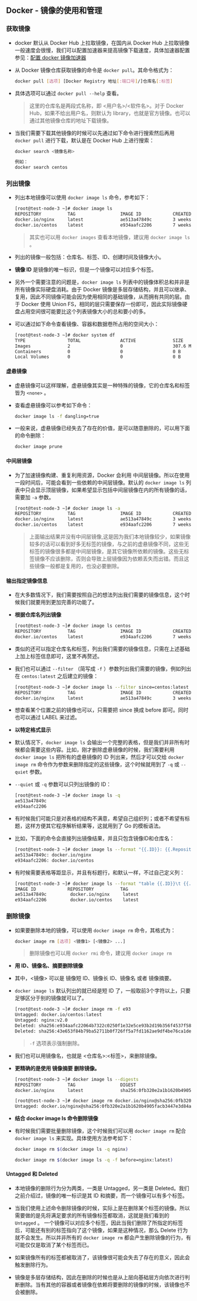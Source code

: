 ## Docker - 镜像的使用和管理

### 获取镜像
- docker 默认从 Docker Hub 上拉取镜像，在国内从 Docker Hub 上拉取镜像一般速度会很慢，我们可以配置加速器来提高镜像下载速度，具体加速器配置参见：[配置 docker 镜像加速器](./docker-image-accelerator-installation.md)
- 从 Docker 镜像仓库获取镜像的命令是 `docker pull`。其命令格式为：
  
  ```bash
  docker pull [选项] [Docker Registry 地址[:端口号]/]仓库名[:标签]
  ```
- 具体选项可以通过 `docker pull --help` 查看。
  
  > 这里的仓库名是两段式名称，即 <用户名>/<软件名>。对于 Docker Hub，如果不给出用户名，则默认为 library，也就是官方镜像。也可以通过其他镜像仓库的地址下载镜像。

- 当我们需要下载其他镜像的时候可以先通过如下命令进行搜索然后再用 `docker pull` 进行下载，默认是在 Docker Hub 上进行搜索：
  
  ```bash
  docker search <镜像名称>
  
  例如：
  docker search centos
  ```

### 列出镜像
- 列出本地镜像可以使用 `docker image ls` 命令，参考如下：
  
  ```bash
  [root@test-node-3 ~]# docker image ls
  REPOSITORY          TAG                 IMAGE ID            CREATED             SIZE
  docker.io/nginx     latest              ae513a47849c        3 weeks ago         109 MB
  docker.io/centos    latest              e934aafc2206        7 weeks ago         199 MB
  ```
  
  > 其实也可以用 `docker images` 查看本地镜像，建议用 `docker image ls` 。

- 列出的镜像一般包括：仓库名、标签、ID、创建时间及镜像大小。
- **镜像 ID** 是镜像的唯一标识，但是一个镜像可以对应多个标签。
- 另外一个需要注意的问题是，`docker image ls` 列表中的镜像体积总和并非是所有镜像实际硬盘消耗。由于 Docker 镜像是多层存储结构，并且可以继承、复用，因此不同镜像可能会因为使用相同的基础镜像，从而拥有共同的层。由于 Docker 使用 Union FS，相同的层只需要保存一份即可，因此实际镜像硬盘占用空间很可能要比这个列表镜像大小的总和要小的多。

- 可以通过如下命令查看镜像、容器和数据卷所占用的空间大小：

  ```bash
  [root@test-node-3 ~]# docker system df
  TYPE                TOTAL               ACTIVE              SIZE                RECLAIMABLE
  Images              2                   0                   307.6 MB            307.6 MB (100%)
  Containers          0                   0                   0 B                 0 B
  Local Volumes       0                   0                   0 B                 0 B
  ```

#### 虚悬镜像
- 虚悬镜像可以这样理解，虚悬镜像其实是一种特殊的镜像，它的仓库名和标签皆为 `<none>` 。
- 查看虚悬镜像可以参考如下命令：
  
  ```bash
  docker image ls -f dangling=true
  ```
- 一般来说，虚悬镜像已经失去了存在的价值，是可以随意删除的，可以用下面的命令删除：

  ```bash
  docker image prune
  ```

#### 中间层镜像
- 为了加速镜像构建、重复利用资源，Docker 会利用 中间层镜像。所以在使用一段时间后，可能会看到一些依赖的中间层镜像。默认的 `docker image ls` 列表中只会显示顶层镜像，如果希望显示包括中间层镜像在内的所有镜像的话，需要加 `-a` 参数。
  
  ```bash
  [root@test-node-3 ~]# docker image ls -a
  REPOSITORY          TAG                 IMAGE ID            CREATED             SIZE
  docker.io/nginx     latest              ae513a47849c        3 weeks ago         109 MB
  docker.io/centos    latest              e934aafc2206        7 weeks ago         199 MB
  ```

  > 上面输出结果并没有中间层镜像,这是因为我们本地镜像较少，如果镜像较多的话可以看到好多无标签的镜像，与之前的虚悬镜像不同，这些无标签的镜像很多都是中间层镜像，是其它镜像所依赖的镜像。这些无标签镜像不应该删除，否则会导致上层镜像因为依赖丢失而出错。而且这些镜像一般都是复用的，也没必要删除。


#### 输出指定镜像信息
- 在大多数情况下，我们需要按照自己的想法列出我们需要的镜像信息，这个时候我们就要用到更加完善的功能了。

- **根据仓库名列出镜像**
  
  ```bash
  [root@test-node-3 ~]# docker image ls centos
  REPOSITORY          TAG                 IMAGE ID            CREATED             SIZE
  docker.io/centos    latest              e934aafc2206        7 weeks ago         199 MB
  ```
- 类似的还可以指定仓库名和标签，列出我们需要的镜像信息，只需在上述基础上加上标签信息即可，这里不再赘述。
- 我们也可以通过 `--filter` （简写成 `-f` ）参数列出我们需要的镜像，例如列出在 `centos:latest` 之后建立的镜像：
  
  ```bash
  [root@test-node-3 ~]# docker image ls --filter since=centos:latest
  REPOSITORY          TAG                 IMAGE ID            CREATED             SIZE
  docker.io/nginx     latest              ae513a47849c        3 weeks ago         109 MB
  ```
- 想查看某个位置之前的镜像也可以，只需要把 since 换成 before 即可。同时也可以通过 LABEL 来过滤。

- **以特定格式显示**
- 默认情况下，`docker image ls` 会输出一个完整的表格，但是我们并非所有时候都会需要这些内容。比如，刚才删除虚悬镜像的时候，我们需要利用 `docker image ls` 把所有的虚悬镜像的 ID 列出来，然后才可以交给 `docker image rm` 命令作为参数来删除指定的这些镜像，这个时候就用到了 `-q` 或 `--quiet` 参数。
- `--quiet` 或 `-q` 参数可以只列出镜像的 ID：
  
  ```bash
  [root@test-node-3 ~]# docker image ls -q
  ae513a47849c
  e934aafc2206
  ```

- 有时候我们可能只是对表格的结构不满意，希望自己组织列；或者不希望有标题，这样方便其它程序解析结果等，这就用到了 Go 的模板语法。
- 比如，下面的命令会直接列出镜像结果，并且只包含镜像ID和仓库名：

  ```bash
  [root@test-node-3 ~]# docker image ls --format "{{.ID}}: {{.Repository}}"
  ae513a47849c: docker.io/nginx
  e934aafc2206: docker.io/centos
  ```
- 有时候需要表格等距显示，并且有标题行，和默认一样，不过自己定义列：

  ```bash
  [root@test-node-3 ~]# docker image ls --format "table {{.ID}}\t {{.Repository}}\t {{.Tag}}"
  IMAGE ID            REPOSITORY          TAG
  ae513a47849c         docker.io/nginx     latest
  e934aafc2206         docker.io/centos    latest
  ```

### 删除镜像
- 如果要删除本地的镜像，可以使用 `docker image rm` 命令，其格式为：
  
  ```bash
  docker image rm [选项] <镜像1> [<镜像2> ...]
  ```

  > 删除镜像也可以用 `docker rmi` 命令，建议用 `docker image rm`

- **用 ID、镜像名、摘要删除镜像**
- 其中，<镜像> 可以是 镜像短 ID、镜像长 ID、镜像名 或者 镜像摘要。
- `docker image ls` 默认列出的就已经是短 ID 了，一般取前3个字符以上，只要足够区分于别的镜像就可以了。
  
  ```bash
  [root@test-node-3 ~]# docker image rm -f e93
  Untagged: docker.io/centos:latest
  Untagged: nginx:v2.0
  Deleted: sha256:e934aafc22064b7322c0250f1e32e5ce93b2d19b356f4537f5864bd102e8531f
  Deleted: sha256:43e653f84b79ba52711b0f726ff5a7fd1162ae9df4be76ca1de8370b8bbf9bb0
  ```
 
  > `-f` 选项表示强制删除。

- 我们也可以用镜像名，也就是 <仓库名>:<标签>，来删除镜像。

- **更精确的是使用 镜像摘要 删除镜像。**
  
  ```bash
  [root@test-node-3 ~]# docker image ls --digests 
  REPOSITORY          TAG                 DIGEST                                                                    IMAGE ID            CREATED             SIZE
  docker.io/nginx     latest              sha256:0fb320e2a1b1620b4905facb3447e3d84ad36da0b2c8aa8fe3a5a81d1187b884   ae513a47849c        3 weeks ago         109 MB

  [root@test-node-3 ~]# docker image rm docker.io/nginx@sha256:0fb320e2a1b1620b4905facb3447e3d84ad36da0b2c8aa8fe3a5a81d1187b884
  Untagged: docker.io/nginx@sha256:0fb320e2a1b1620b4905facb3447e3d84ad36da0b2c8aa8fe3a5a81d1187b884
  ```
- **结合 docker image ls 命令删除镜像**
- 有时候我们需要批量删除镜像，这个时候我们可以用 `docker image rm` 配合 `docker image ls` 来实现。具体使用方法参考如下：
  
  ```bash
  docker image rm $(docker image ls -q nginx)

  docker image rm $(docker image ls -q -f before=nginx:latest)
  ```

#### Untagged 和 Deleted
- 本地镜像的删除行为分为两类，一类是 Untagged，另一类是 Deleted。我们之前介绍过，镜像的唯一标识是其 ID 和摘要，而一个镜像可以有多个标签。
- 当我们使用上述命令删除镜像的时候，实际上是在删除某个标签的镜像。所以需要做的是先将满足要求的所有镜像标签都取消，这就是我们看到的 `Untagged` 。 一个镜像可以对应多个标签，因此当我们删除了所指定的标签后，可能还有别的标签指向了这个镜像，如果是这种情况，那么 Delete 行为就不会发生。所以并非所有的 `docker image rm` 都会产生删除镜像的行为，有可能仅仅是取消了某个标签而已。

- 如果镜像所有的标签都被取消了，该镜像很可能会失去了存在的意义，因此会触发删除行为。
- 镜像是多层存储结构，因此在删除的时候也是从上层向基础层方向依次进行判断删除。当有其他的容器或者镜像在依赖将要删除的镜像的时候，该镜像也不会被删除。







